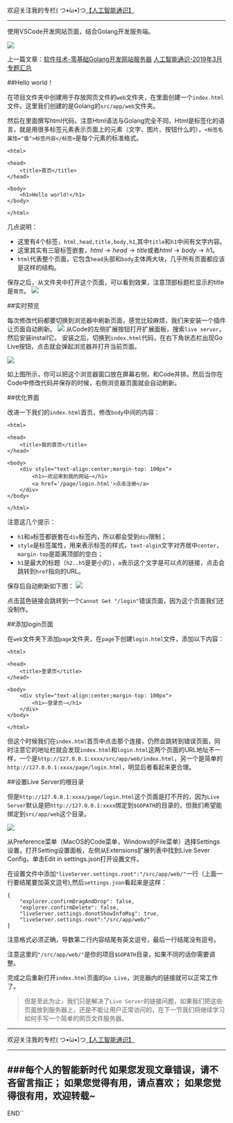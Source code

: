 欢迎关注我的专栏( つ•̀ω•́)つ[【人工智能通识】](https://www.jianshu.com/c/e9a7b7b7024d)

---

使用VSCode开发网站页面，结合Golang开发服务端。

![](imgs/4324074-96818189c5c73f4b.png?imageMogr2/auto-orient/strip%7CimageView2/2/w/1240)

上一篇文章：[软件技术-零基础Golang开发网站服务器](https://www.jianshu.com/p/da82708419c4)
[人工智能通识-2019年3月专题汇总](https://www.jianshu.com/p/72685b77cfff)


##Hello world！

在项目文件夹中创建用于存放网页文件的`web`文件夹，在里面创建一个`index.html`文件。这里我们创建的是Golang的`src/app/web`文件夹。

然后在里面撰写html代码，注意Html语法与Golang完全不同，Html是标签化的语言，就是用很多标签元素表示页面上的元素（文字、图片、按钮什么的），`<标签名 属性="值">标签内容</标签>`是每个元素的标准格式。

```
<html>

<head>
    <title>首页</title>
</head>

<body>
    <h1>Hello world!</h1>
</body>

</html>
```

几点说明：
- 这里有4个标签，`html,head,title,body,h1`,其中`title`和`h1`中间有文字内容。
- 这里其实有三层标签嵌套，$html \to head \to title$或者$html \to body \to h1$。
- `html`代表整个页面，它包含`head`头部和`body`主体两大块，几乎所有页面都应该是这样的结构。

保存之后，从文件夹中打开这个页面，可以看到效果，注意顶部标题栏显示的title是`首页`。
![](imgs/4324074-f4105b8b49962852.png?imageMogr2/auto-orient/strip%7CimageView2/2/w/1240)



##实时预览

每次修改代码都要切换到浏览器中刷新页面，感觉比较麻烦，我们来安装一个插件让页面自动刷新。
![](imgs/4324074-05eca45a38ba30fe.png?imageMogr2/auto-orient/strip%7CimageView2/2/w/1240)
从Code的左侧扩展按钮打开扩展面板，搜索`live server`，然后安装install它。
安装之后，切换到`index.html`代码，在右下角状态栏出现Go Live按钮，点击就会弹起浏览器并打开当前页面。

![](imgs/4324074-1c7c19d1af34bf47.png?imageMogr2/auto-orient/strip%7CimageView2/2/w/1240)

如上图所示，你可以把这个浏览器窗口放在屏幕右侧，和Code并排。然后当你在Code中修改代码并保存的时候，右侧浏览器页面就会自动刷新。

##优化界面

改进一下我们的`index.html`首页，修改`body`中间的内容：

```
<html>

<head>
    <title>我的首页</title>
</head>

<body>
    <div style="text-align:center;margin-top: 100px">
        <h1>~欢迎来到我的网站~</h1>
        <a href='/page/login.html'>点击注册</a>
    </div>
</body>

</html>
```

注意这几个提示：
- `h1`和`a`标签都嵌套在`div`标签内，所以都会受到`div`限制；
- `style`是标签属性，用来表示标签的样式，`text-algin`文字对齐居中`center`，`margin-top`是距离顶部的空白；
- `h1`是最大的标题（`h2..h5`是更小的），`a`表示这个文字是可以点的链接，点击会跳转到`href`指向的URL。

保存后自动刷新如下图：
![](imgs/4324074-6ef8ea868f47e7e1.png?imageMogr2/auto-orient/strip%7CimageView2/2/w/1240)

点击蓝色链接会跳转到一个`Cannot Get "/login"`错误页面，因为这个页面我们还没制作。

##添加login页面

在`web`文件夹下添加`page`文件夹，在`page`下创建`login.html`文件，添加以下内容：
```
<html>

<head>
    <title>登录页</title>
</head>

<body>
    <div style="text-align:center;margin-top: 100px">
        <h1>~登录页~</h1>
    </div>
</body>

</html>
```
但这个时候我们在`index.html`首页中点击那个连接，仍然会跳转到错误页面，同时注意它的地址栏就会发现`index.html`和`login.html`这两个页面的URL地址不一样，一个是`http://127.0.0.1:xxxx/src/app/web/index.html`，另一个是简单的`http://127.0.0.1:xxxx/page/login.html`，明显后者看起来更合理。

##设置Live Server的根目录

但是`http://127.0.0.1:xxxx/page/login.html`这个页面是打不开的，因为`Live Server`默认是把`http://127.0.0.1:xxxx`绑定到`$GOPATH`的目录的，但我们希望能绑定到`src/app/web`这个目录。

![](imgs/4324074-289ebd38f628f418.png?imageMogr2/auto-orient/strip%7CimageView2/2/w/1240)

从Preference菜单（MacOS的Code菜单，Windows的File菜单）选择Settings设置，打开Setting设置面板，左侧从Extensions扩展列表中找到Live Sever Config，单击Edit in settings.json打开设置文件。

在设置文件中添加`"liveServer.settings.root":"/src/app/web/"`一行（上面一行要结尾要加英文逗号),然后`settings.json`看起来是这样：
```
{
    "explorer.confirmDragAndDrop": false,
    "explorer.confirmDelete": false,
    "liveServer.settings.donotShowInfoMsg": true,
    "liveServer.settings.root":"/src/app/web/"
}
```
注意格式必须正确，导数第二行内容结尾有英文逗号，最后一行结尾没有逗号。

注意这里的`"/src/app/web/"`是你的项目`$GOPATH`目录，如果不同的话你需要调整。

完成之后重新打开`index.html`页面的`Go Live`，浏览器内的链接就可以正常工作了。

> 但是至此为止，我们只是解决了`Live Server`的链接问题，如果我们把这些页面放到服务器上，还是不能让用户正常访问的，在下一节我们将继续学习如何手写一个简单的网页文件服务器。

---
欢迎关注我的专栏( つ•̀ω•́)つ[【人工智能通识】](https://www.jianshu.com/c/e9a7b7b7024d)

---
###每个人的智能新时代
如果您发现文章错误，请不吝留言指正；
如果您觉得有用，请点喜欢；
如果您觉得很有用，欢迎转载~
---
END``